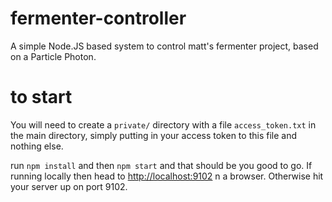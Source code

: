# fermenter-controller
A simple Node.JS based system to control matt's fermenter project, based on a Particle Photon.

# to start
You will need to create a `private/` directory with a file `access_token.txt` in the main directory, simply putting in your access token to this file and nothing else.

run `npm install` and then `npm start` and that should be you good to go. If running locally then head to [http://localhost:9102](http://localhost:9102)
n a browser. Otherwise hit your server up on port 9102.
